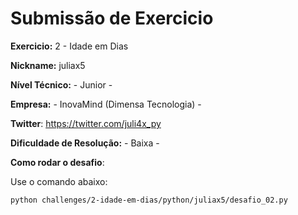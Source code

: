 # Submissão de Exercicio

**Exercicio:** 2 - Idade em Dias

**Nickname:** juliax5

**Nível Técnico:** - Junior -

**Empresa:** - InovaMind (Dimensa Tecnologia) -

**Twitter**: https://twitter.com/juli4x_py

**Dificuldade de Resolução:** - Baixa -

**Como rodar o desafio**: 

Use o comando abaixo: 
```bash
python challenges/2-idade-em-dias/python/juliax5/desafio_02.py
```
